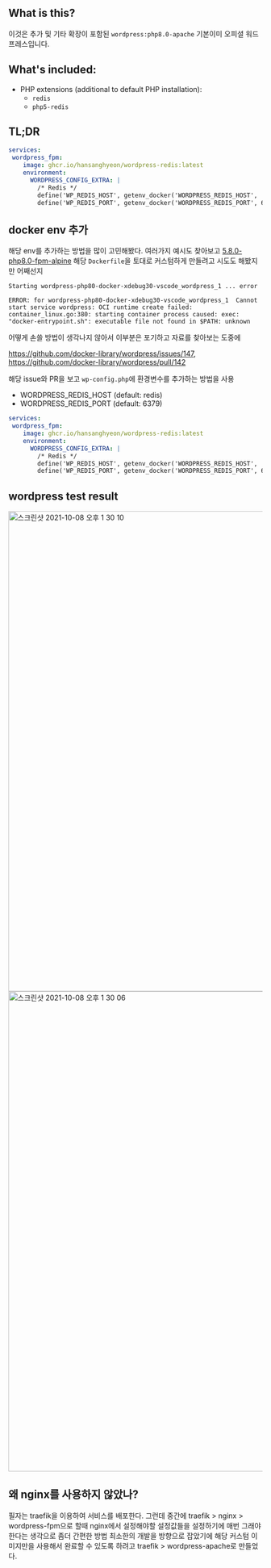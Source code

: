 ## What is this?

이것은 추가 및 기타 확장이 포함된 `wordpress:php8.0-apache` 기본이미 오피셜 워드프레스입니다.

## What's included:

* PHP extensions (additional to default PHP installation):
  * `redis`
  * `php5-redis`

## TL;DR

```yaml
services:
 wordpress_fpm:
    image: ghcr.io/hansanghyeon/wordpress-redis:latest
    environment:
      WORDPRESS_CONFIG_EXTRA: |
        /* Redis */
        define('WP_REDIS_HOST', getenv_docker('WORDPRESS_REDIS_HOST', 'redis'));
        define('WP_REDIS_PORT', getenv_docker('WORDPRESS_REDIS_PORT', 6379));
```
## docker env 추가

해당 env를 추가하는 방법을 많이 고민해봤다. 여러가지 예시도 찾아보고 [5.8.0-php8.0-fpm-alpine](https://github.com/docker-library/wordpress/tree/e98fe75c5a41e2d3f3c4d89f3e6b15e62638147c/latest/php8.0/fpm-alpine) 해당 `Dockerfile`을 토대로 커스텀하게 만들려고 시도도 해봤지만 어째선지

```
Starting wordpress-php80-docker-xdebug30-vscode_wordpress_1 ... error

ERROR: for wordpress-php80-docker-xdebug30-vscode_wordpress_1  Cannot start service wordpress: OCI runtime create failed: container_linux.go:380: starting container process caused: exec: "docker-entrypoint.sh": executable file not found in $PATH: unknown
```

어떻게 손쓸 방법이 생각나지 않아서 이부분은 포기하고 자료를 찾아보는 도중에

https://github.com/docker-library/wordpress/issues/147, https://github.com/docker-library/wordpress/pull/142

해당 issue와 PR을 보고 `wp-config.php`에 환경변수를 추가하는 방법을 사용

- WORDPRESS_REDIS_HOST (default: redis)
- WORDPRESS_REDIS_PORT (default: 6379)

```yaml
services:
 wordpress_fpm:
    image: ghcr.io/hansanghyeon/wordpress-redis:latest
    environment:
      WORDPRESS_CONFIG_EXTRA: |
        /* Redis */
        define('WP_REDIS_HOST', getenv_docker('WORDPRESS_REDIS_HOST', 'redis'));
        define('WP_REDIS_PORT', getenv_docker('WORDPRESS_REDIS_PORT', 6379));
```

## wordpress test result

<img width="952" alt="스크린샷 2021-10-08 오후 1 30 10" src="https://user-images.githubusercontent.com/42893446/136500291-e450d26d-9183-4cfb-9fb5-7fafa51bc0fa.png">
<img width="952" alt="스크린샷 2021-10-08 오후 1 30 06" src="https://user-images.githubusercontent.com/42893446/136500303-aa14c506-e6d8-4905-8db3-1dd92e2ce1cf.png">



## 왜 nginx를 사용하지 않았나?

필자는 traefik을 이용하여 서비스를 배포한다. 그런데 중간에 traefik > nginx > wordpress-fpm으로 할때 nginx에서 설정해야할 설정값들을 설정하기에 매번 그래야한다는 생각으로 좀더 간편한 방법 최소한의 개발을 방향으로 잡았기에 해당 커스텀 이미지만을 사용해서 완료할 수 있도록 하려고 traefik > wordpress-apache로 만들었다.
